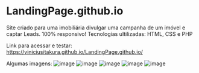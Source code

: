 # LandingPage.github.io
Site criado para uma imobiliária divulgar uma campanha de um imóvel e captar Leads. 100% responsivo!
Tecnologias ultilizadas: HTML, CSS e PHP

Link para acessar e testar:
https://viniciusitakura.github.io/LandingPage.github.io/

Algumas imagens:
![image](https://github.com/ViniciusItakura/LandingPage.github.io/assets/76711375/7b26c047-3dca-4904-aedb-27c0c5b1224a)
![image](https://github.com/ViniciusItakura/LandingPage.github.io/assets/76711375/c2811473-6394-4b28-a380-20cfeb58b0ff)
![image](https://github.com/ViniciusItakura/LandingPage.github.io/assets/76711375/c0866555-9264-4c58-8b99-7fe6398c5584)
![image](https://github.com/ViniciusItakura/LandingPage.github.io/assets/76711375/14465130-c6b8-4438-a286-1f04416b4182)
![image](https://github.com/ViniciusItakura/LandingPage.github.io/assets/76711375/1abae361-7735-4f2a-ba3d-3221efe8e7a4)
